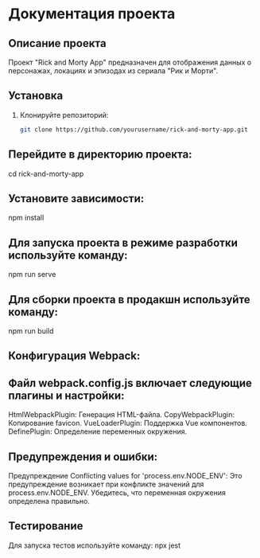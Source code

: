 # Документация проекта

## Описание проекта
Проект "Rick and Morty App" предназначен для отображения данных о персонажах, локациях и эпизодах из сериала "Рик и Морти".

## Установка
1. Клонируйте репозиторий:
   ```bash
   git clone https://github.com/yourusername/rick-and-morty-app.git

## Перейдите в директорию проекта:
cd rick-and-morty-app

## Установите зависимости:
npm install

## Для запуска проекта в режиме разработки используйте команду:
npm run serve

## Для сборки проекта в продакшн используйте команду:
npm run build

## Конфигурация Webpack:
## Файл webpack.config.js включает следующие плагины и настройки:
HtmlWebpackPlugin: Генерация HTML-файла.
CopyWebpackPlugin: Копирование favicon.
VueLoaderPlugin: Поддержка Vue компонентов.
DefinePlugin: Определение переменных окружения.

## Предупреждения и ошибки:
Предупреждение Conflicting values for 'process.env.NODE_ENV':
Это предупреждение возникает при конфликте значений для process.env.NODE_ENV. Убедитесь, что переменная окружения определена правильно.

## Тестирование
Для запуска тестов используйте команду:
npx jest
